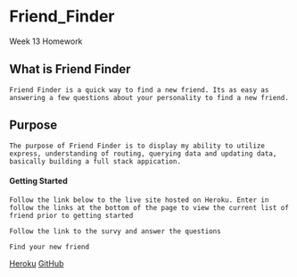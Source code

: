 # Friend_Finder

Week 13 Homework

## What is Friend Finder

    Friend Finder is a quick way to find a new friend. Its as easy as answering a few questions about your personality to find a new friend.

## Purpose

    The purpose of Friend Finder is to display my ability to utilize express, understanding of routing, querying data and updating data, basically building a full stack appication.

#### Getting Started

    Follow the link below to the live site hosted on Heroku. Enter in follow the links at the bottom of the page to view the current list of friend prior to getting started

    Follow the link to the survy and answer the questions

    Find your new friend

[Heroku](https://week13friendfinder.herokuapp.com/)
[GitHub](https://github.com/Nappyloc/Friend_Finder)
